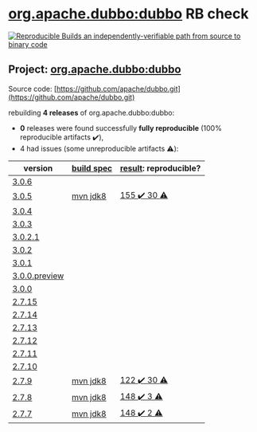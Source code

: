 [org.apache.dubbo:dubbo](https://search.maven.org/artifact/org.apache.dubbo/dubbo/) RB check
=======

[![Reproducible Builds](https://reproducible-builds.org/images/logos/rb.svg) an independently-verifiable path from source to binary code](https://reproducible-builds.org/)

## Project: [org.apache.dubbo:dubbo](https://search.maven.org/artifact/org.apache.dubbo/dubbo/)

Source code: [https://github.com/apache/dubbo.git](https://github.com/apache/dubbo.git)

rebuilding **4 releases** of org.apache.dubbo:dubbo:
- **0** releases were found successfully **fully reproducible** (100% reproducible artifacts :heavy_check_mark:),
- 4 had issues (some unreproducible artifacts :warning:):

| version | [build spec](BUILDSPEC.md) | [result](https://reproducible-builds.org/docs/jvm/): reproducible? |
| -- | --------- | ------ |
| [3.0.6](https://search.maven.org/artifact/org.apache.drill/drill-root/3.0.6/pom) | | |
| [3.0.5](https://search.maven.org/artifact/org.apache.dubbo/dubbo/3.0.5/pom) | [mvn jdk8](dubbo-3.0.5.buildspec) | [155 :heavy_check_mark:  30 :warning:](dubbo-parent-3.0.5.buildcompare) |
| [3.0.4](https://search.maven.org/artifact/org.apache.dubbo/dubbo/3.0.4/pom) | | |
| [3.0.3](https://search.maven.org/artifact/org.apache.dubbo/dubbo/3.0.3/pom) | | |
| [3.0.2.1](https://search.maven.org/artifact/org.apache.dubbo/dubbo/3.0.2.1/pom) | | |
| [3.0.2](https://search.maven.org/artifact/org.apache.dubbo/dubbo/3.0.2/pom) | | |
| [3.0.1](https://search.maven.org/artifact/org.apache.dubbo/dubbo/3.0.1/pom) | | |
| [3.0.0.preview](https://search.maven.org/artifact/org.apache.dubbo/dubbo/3.0.0.preview/pom) | | |
| [3.0.0](https://search.maven.org/artifact/org.apache.dubbo/dubbo/3.0.0/pom) | | |
| [2.7.15](https://search.maven.org/artifact/org.apache.dubbo/dubbo/2.7.15/pom) | | |
| [2.7.14](https://search.maven.org/artifact/org.apache.dubbo/dubbo/2.7.14/pom) | | |
| [2.7.13](https://search.maven.org/artifact/org.apache.dubbo/dubbo/2.7.13/pom) | | |
| [2.7.12](https://search.maven.org/artifact/org.apache.dubbo/dubbo/2.7.12/pom) | | |
| [2.7.11](https://search.maven.org/artifact/org.apache.dubbo/dubbo/2.7.11/pom) | | |
| [2.7.10](https://search.maven.org/artifact/org.apache.dubbo/dubbo/2.7.10/pom) | | |
| [2.7.9](https://search.maven.org/artifact/org.apache.dubbo/dubbo/2.7.9/pom) | [mvn jdk8](dubbo-2.7.9.buildspec) | [122 :heavy_check_mark:  30 :warning:](dubbo-parent-2.7.9.buildcompare) |
| [2.7.8](https://search.maven.org/artifact/org.apache.dubbo/dubbo/2.7.8/pom) | [mvn jdk8](dubbo-2.7.8.buildspec) | [148 :heavy_check_mark:  3 :warning:](dubbo-metadata-processor-2.7.8.buildcompare) |
| [2.7.7](https://search.maven.org/artifact/org.apache.dubbo/dubbo/2.7.7/pom) | [mvn jdk8](dubbo-2.7.7.buildspec) | [148 :heavy_check_mark:  2 :warning:](dubbo-parent-2.7.7.buildcompare) |
